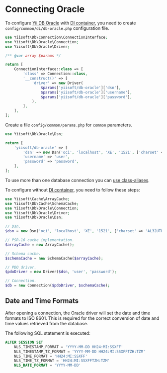 # Connecting Oracle

To configure [Yii DB Oracle](https://github.com/yiisoft/db-oracle) with [DI container](https://github.com/yiisoft/di),
you need to create `config/common/di/db-oracle.php` configuration file.

```php
use Yiisoft\Db\Connection\ConnectionInterface;
use Yiisoft\Db\Oracle\Connection;
use Yiisoft\Db\Oracle\Driver;

/** @var array $params */

return [
    ConnectionInterface::class => [
        'class' => Connection::class,
        '__construct()' => [
            'driver' => new Driver(
                $params['yiisoft/db-oracle']['dsn'],
                $params['yiisoft/db-oracle']['username'],
                $params['yiisoft/db-oracle']['password'],
            ),
        ],
    ],
];
```

Create a file `config/common/params.php` for `common` parameters.

```php
use Yiisoft\Db\Oracle\Dsn;

return [
    'yiisoft/db-oracle' => [
        'dsn' => new Dsn('oci', 'localhost', 'XE', '1521', ['charset' => 'AL32UTF8']),
        'username' => 'user',
        'password' => 'password',
    ],
];
```

To use more than one database connection you can
[use class-aliases](https://github.com/yiisoft/di#using-class-aliases-for-specific-configuration).

To configure without [DI container](https://github.com/yiisoft/di), you need to follow these steps:

```php
use Yiisoft\Cache\ArrayCache;
use Yiisoft\Db\Cache\SchemaCache;
use Yiisoft\Db\Oracle\Connection;
use Yiisoft\Db\Oracle\Driver;
use Yiisoft\Db\Oracle\Dsn;

// Dsn.
$dsn = new Dsn('oci', 'localhost', 'XE', '1521', ['charset' => 'AL32UTF8']);

// PSR-16 cache implementation.
$arrayCache = new ArrayCache();

// Schema cache.
$schemaCache = new SchemaCache($arrayCache);

// PDO driver.
$pdoDriver = new Driver($dsn, 'user', 'password'); 

// Connection.
$db = new Connection($pdoDriver, $schemaCache);
```

## Date and Time Formats

After opening a connection, the Oracle driver will set the date and time formats to ISO 8601.
This is required for the correct conversion of date and time values retrieved from the database.

The following SQL statement is executed:

```SQL
ALTER SESSION SET
    NLS_TIMESTAMP_FORMAT = 'YYYY-MM-DD HH24:MI:SSXFF'
    NLS_TIMESTAMP_TZ_FORMAT = 'YYYY-MM-DD HH24:MI:SSXFFTZH:TZM'
    NLS_TIME_FORMAT = 'HH24:MI:SSXFF'
    NLS_TIME_TZ_FORMAT = 'HH24:MI:SSXFFTZH:TZM'
    NLS_DATE_FORMAT = 'YYYY-MM-DD'
```
